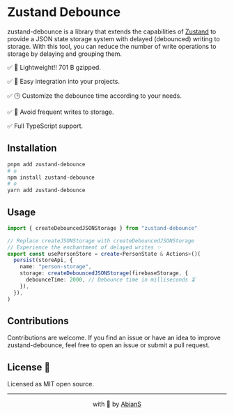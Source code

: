 # Zustand Debounce

zustand-debounce is a library that extends the capabilities of [Zustand](https://github.com/pmndrs/zustand) to provide a JSON state storage system with delayed (debounced) writing to storage. With this tool, you can reduce the number of write operations to storage by delaying and grouping them.

✅ 🐙 Lightweight!! 701 B gzipped.

✅ 🚀 Easy integration into your projects.

✅ 🕒 Customize the debounce time according to your needs.

✅ 🔄 Avoid frequent writes to storage.

✅ Full TypeScript support.

## Installation

```bash
pnpm add zustand-debounce
# o
npm install zustand-debounce
# o
yarn add zustand-debounce
```

## Usage

```ts
import { createDebouncedJSONStorage } from "zustand-debounce"

// Replace createJSONStorage with createDebouncedJSONStorage
// Experience the enchantment of delayed writes ✨
export const usePersonStore = create<PersonState & Actions>()(
  persist(storeApi, {
    name: "person-storage",
    storage: createDebouncedJSONStorage(firebaseStorage, {
      debounceTime: 2000, // Debounce time in milliseconds ⏳
    }),
  }),
)
```

## Contributions

Contributions are welcome. If you find an issue or have an idea to improve zustand-debounce, feel free to open an issue or submit a pull request.

## License 📜

Licensed as MIT open source.

<hr />

<p align="center" style="text-align:center">with 💖 by <a href="https://github.com/AbianS" target="_blank">AbianS</a></p>